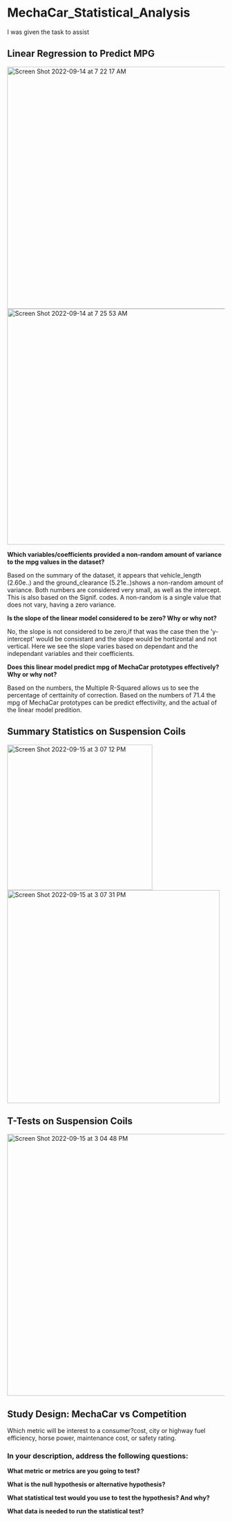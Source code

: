 # MechaCar_Statistical_Analysis

I was given the task to assist 

## Linear Regression to Predict MPG


<img width="559" alt="Screen Shot 2022-09-14 at 7 22 17 AM" src="https://user-images.githubusercontent.com/106892740/190181610-25040b41-f007-41e7-97be-0d96c3460b48.png">



<img width="545" alt="Screen Shot 2022-09-14 at 7 25 53 AM" src="https://user-images.githubusercontent.com/106892740/190182097-6c2df0a3-8d4f-4547-b297-e6636705820e.png">



**Which variables/coefficients provided a non-random amount of variance to the mpg values in the dataset?**

Based on the summary of the dataset, it appears that vehicle_length (2.60e..) and the ground_clearance (5.21e..)shows a non-random amount of variance. Both numbers are considered very small, as well as the intercept. This is also based on the Signif. codes. A non-random is a single value that does not vary, having a zero variance. 

**Is the slope of the linear model considered to be zero? Why or why not?**

No, the slope is not considered to be zero,if that was the case then the 'y-intercept' would be consistant and the slope would be hortizontal and not vertical. Here we see the slope varies based on dependant and the independant variables and their coefficients.


**Does this linear model predict mpg of MechaCar prototypes effectively? Why or why not?**

Based on the numbers, the Multiple R-Squared allows us to see the percentage of certtainity of correction. Based on the numbers of 71.4 the mpg of MechaCar prototypes can be predict effectivilty, and the actual of the linear model predition. 

## Summary Statistics on Suspension Coils

<img width="336" alt="Screen Shot 2022-09-15 at 3 07 12 PM" src="https://user-images.githubusercontent.com/106892740/190517300-ca333c5d-08db-45f6-a099-6f7f71cad966.png">


<img width="492" alt="Screen Shot 2022-09-15 at 3 07 31 PM" src="https://user-images.githubusercontent.com/106892740/190517373-f7df064a-a569-466c-b4ed-be5e759996cf.png">


## T-Tests on Suspension Coils

<img width="605" alt="Screen Shot 2022-09-15 at 3 04 48 PM" src="https://user-images.githubusercontent.com/106892740/190516993-f3555c87-8411-45a9-bbe3-15c156f3e821.png">

## Study Design: MechaCar vs Competition

Which metric will be interest to a consumer?cost, city or highway fuel efficiency, horse power, maintenance cost, or safety rating.


### In your description, address the following questions:

**What metric or metrics are you going to test?**

**What is the null hypothesis or alternative hypothesis?**

**What statistical test would you use to test the hypothesis? And why?**

**What data is needed to run the statistical test?**
